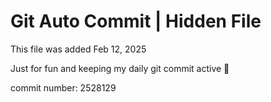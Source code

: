 # Git Auto Commit | Hidden File

This file was added Feb 12, 2025

Just for fun and keeping my daily git commit active 🤪

commit number: 2528129

